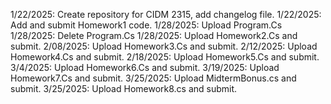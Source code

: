 1/22/2025: Create repository for CIDM 2315, add changelog file.
1/22/2025: Add and submit Homework1 code.
1/28/2025: Upload Program.Cs
1/28/2025: Delete Program.Cs
1/28/2025: Upload Homework2.Cs and submit.
2/08/2025: Upload Homework3.Cs and submit.
2/12/2025: Upload Homework4.Cs and submit.
2/18/2025: Upload Homework5.Cs and submit.
3/4/2025: Upload Homework6.Cs and submit.
3/19/2025: Upload Homework7.Cs and submit.
3/25/2025: Upload MidtermBonus.cs and submit.
3/25/2025: Upload Homework8.cs and submit.
